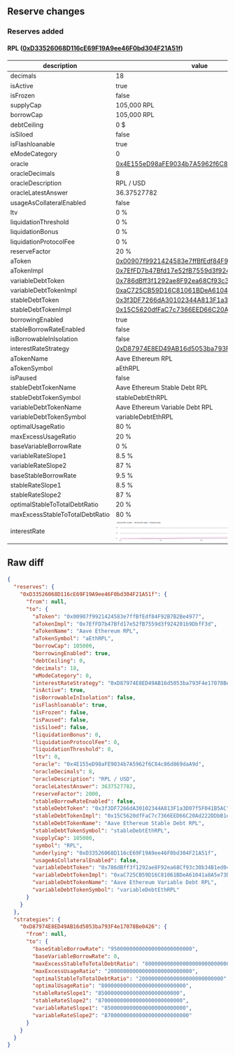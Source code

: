 ## Reserve changes

### Reserves added

#### RPL ([0xD33526068D116cE69F19A9ee46F0bd304F21A51f](https://etherscan.io/address/0xD33526068D116cE69F19A9ee46F0bd304F21A51f))

| description | value |
| --- | --- |
| decimals | 18 |
| isActive | true |
| isFrozen | false |
| supplyCap | 105,000 RPL |
| borrowCap | 105,000 RPL |
| debtCeiling | 0 $ |
| isSiloed | false |
| isFlashloanable | true |
| eModeCategory | 0 |
| oracle | [0x4E155eD98aFE9034b7A5962f6C84c86d869daA9d](https://etherscan.io/address/0x4E155eD98aFE9034b7A5962f6C84c86d869daA9d) |
| oracleDecimals | 8 |
| oracleDescription | RPL / USD |
| oracleLatestAnswer | 36.37527782 |
| usageAsCollateralEnabled | false |
| ltv | 0 % |
| liquidationThreshold | 0 % |
| liquidationBonus | 0 % |
| liquidationProtocolFee | 0 % |
| reserveFactor | 20 % |
| aToken | [0x00907f9921424583e7ffBfEdf84F92B7B2Be4977](https://etherscan.io/address/0x00907f9921424583e7ffBfEdf84F92B7B2Be4977) |
| aTokenImpl | [0x7EfFD7b47Bfd17e52fB7559d3f924201b9DbfF3d](https://etherscan.io/address/0x7EfFD7b47Bfd17e52fB7559d3f924201b9DbfF3d) |
| variableDebtToken | [0x786dBff3f1292ae8F92ea68Cf93c30b34B1ed04B](https://etherscan.io/address/0x786dBff3f1292ae8F92ea68Cf93c30b34B1ed04B) |
| variableDebtTokenImpl | [0xaC725CB59D16C81061BDeA61041a8A5e73DA9EC6](https://etherscan.io/address/0xaC725CB59D16C81061BDeA61041a8A5e73DA9EC6) |
| stableDebtToken | [0x3f3DF7266dA30102344A813F1a3D07f5F041B5AC](https://etherscan.io/address/0x3f3DF7266dA30102344A813F1a3D07f5F041B5AC) |
| stableDebtTokenImpl | [0x15C5620dfFaC7c7366EED66C20Ad222DDbB1eD57](https://etherscan.io/address/0x15C5620dfFaC7c7366EED66C20Ad222DDbB1eD57) |
| borrowingEnabled | true |
| stableBorrowRateEnabled | false |
| isBorrowableInIsolation | false |
| interestRateStrategy | [0xD87974E8ED49AB16d5053ba793F4e17078Be0426](https://etherscan.io/address/0xD87974E8ED49AB16d5053ba793F4e17078Be0426) |
| aTokenName | Aave Ethereum RPL |
| aTokenSymbol | aEthRPL |
| isPaused | false |
| stableDebtTokenName | Aave Ethereum Stable Debt RPL |
| stableDebtTokenSymbol | stableDebtEthRPL |
| variableDebtTokenName | Aave Ethereum Variable Debt RPL |
| variableDebtTokenSymbol | variableDebtEthRPL |
| optimalUsageRatio | 80 % |
| maxExcessUsageRatio | 20 % |
| baseVariableBorrowRate | 0 % |
| variableRateSlope1 | 8.5 % |
| variableRateSlope2 | 87 % |
| baseStableBorrowRate | 9.5 % |
| stableRateSlope1 | 8.5 % |
| stableRateSlope2 | 87 % |
| optimalStableToTotalDebtRatio | 20 % |
| maxExcessStableToTotalDebtRatio | 80 % |
| interestRate | ![ir](/.assets/a74b1b2d3fed4f05761618942237126d814b6f7e.svg) |

## Raw diff

```json
{
  "reserves": {
    "0xD33526068D116cE69F19A9ee46F0bd304F21A51f": {
      "from": null,
      "to": {
        "aToken": "0x00907f9921424583e7ffBfEdf84F92B7B2Be4977",
        "aTokenImpl": "0x7EfFD7b47Bfd17e52fB7559d3f924201b9DbfF3d",
        "aTokenName": "Aave Ethereum RPL",
        "aTokenSymbol": "aEthRPL",
        "borrowCap": 105000,
        "borrowingEnabled": true,
        "debtCeiling": 0,
        "decimals": 18,
        "eModeCategory": 0,
        "interestRateStrategy": "0xD87974E8ED49AB16d5053ba793F4e17078Be0426",
        "isActive": true,
        "isBorrowableInIsolation": false,
        "isFlashloanable": true,
        "isFrozen": false,
        "isPaused": false,
        "isSiloed": false,
        "liquidationBonus": 0,
        "liquidationProtocolFee": 0,
        "liquidationThreshold": 0,
        "ltv": 0,
        "oracle": "0x4E155eD98aFE9034b7A5962f6C84c86d869daA9d",
        "oracleDecimals": 8,
        "oracleDescription": "RPL / USD",
        "oracleLatestAnswer": 3637527782,
        "reserveFactor": 2000,
        "stableBorrowRateEnabled": false,
        "stableDebtToken": "0x3f3DF7266dA30102344A813F1a3D07f5F041B5AC",
        "stableDebtTokenImpl": "0x15C5620dfFaC7c7366EED66C20Ad222DDbB1eD57",
        "stableDebtTokenName": "Aave Ethereum Stable Debt RPL",
        "stableDebtTokenSymbol": "stableDebtEthRPL",
        "supplyCap": 105000,
        "symbol": "RPL",
        "underlying": "0xD33526068D116cE69F19A9ee46F0bd304F21A51f",
        "usageAsCollateralEnabled": false,
        "variableDebtToken": "0x786dBff3f1292ae8F92ea68Cf93c30b34B1ed04B",
        "variableDebtTokenImpl": "0xaC725CB59D16C81061BDeA61041a8A5e73DA9EC6",
        "variableDebtTokenName": "Aave Ethereum Variable Debt RPL",
        "variableDebtTokenSymbol": "variableDebtEthRPL"
      }
    }
  },
  "strategies": {
    "0xD87974E8ED49AB16d5053ba793F4e17078Be0426": {
      "from": null,
      "to": {
        "baseStableBorrowRate": "95000000000000000000000000",
        "baseVariableBorrowRate": 0,
        "maxExcessStableToTotalDebtRatio": "800000000000000000000000000",
        "maxExcessUsageRatio": "200000000000000000000000000",
        "optimalStableToTotalDebtRatio": "200000000000000000000000000",
        "optimalUsageRatio": "800000000000000000000000000",
        "stableRateSlope1": "85000000000000000000000000",
        "stableRateSlope2": "870000000000000000000000000",
        "variableRateSlope1": "85000000000000000000000000",
        "variableRateSlope2": "870000000000000000000000000"
      }
    }
  }
}
```